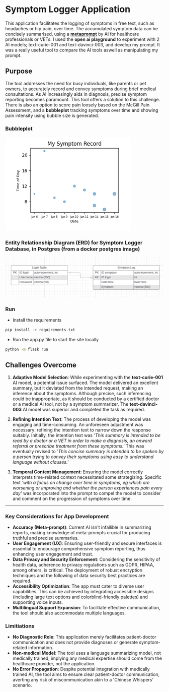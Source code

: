 # Symptom Logger Application

This application facilitates the logging of symptoms in free text, such as headaches or hip pain, over time. The accumulated symptom data can be concisely summarised, using a [**metaprompt**](./application/metaprompt.py) by AI for healthcare professionals or VETs. I used the **open ai playground** to experiment with 2 AI models; text-curie-001 and text-davinci-003, and develop my prompt. It was a really useful tool to compare the AI tools aswell as manipulating my prompt.

## Purpose

The tool addresses the need for busy individuals, like parents or pet owners, to accurately record and convey symptoms during brief medical consultations. As AI increasingly aids in diagnosis, precise symptom reporting becomes paramount. This tool offers a solution to this challenge. There is also an option to score pain loosely based on the McGill Pain Assessment, and a **bubbleplot** tracking symptoms over time and showing pain intensity using bubble size is generated.
### Bubbleplot
![Image - Bubbleplot](./application/static/images/bubbleplot.png)
### Entity Relationship Diagram (ERD) for Symptom Logger Database, in Postgres (from a docker postgres image)
![Image - Postgres Entity Relationship Diagram for Symptom Logger Database](./application/static/images/lucidchart_logger_erd.jpg)

### Run
- Install the requirements
```bash
pip install -r requirements.txt
```
- Run the app.py file to start the site locally
```bash
python -m flask run
```

## Challenges Overcome

1. **Adaptive Model Selection**: While experimenting with the **text-curie-001** AI model, a potential issue surfaced. The model delivered an excellent summary, but it deviated from the intended request, making an inference about the symptoms. Although precise, such inferencing could be inappropriate, as it should be conducted by a certified doctor or a medical AI tool, not by a symptom summarizer. The **text-davinci-003** AI model was superior and completed the task as required.

2. **Refining Intention Text**: The process of developing the model was engaging and time-consuming. An unforeseen adjustment was necessary: refining the intention text to narrow down the response suitably. Initially, the intention text was *'This summary is intended to be read by a doctor or a VET in order to make a diagnosis, an onward referral or prescribe treatment from these symptoms.'* This was eventually revised to *'This concise summary is intended to be spoken by a person trying to convey their symptoms using easy to understand language without clauses.'*

3. **Temporal Context Management**: Ensuring the model correctly interprets time-related context necessitated some strategizing. Specific text *'with a focus on change over time in symptoms, eg which are worsening or improving and whether the person experiences pain every day'* was incorporated into the prompt to compel the model to consider and comment on the progression of symptoms over time.

___
### Key Considerations for App Development
- **Accuracy (Meta-prompt)**: 
    Current AI isn't infallible in summarizing reports, making knowledge of meta-prompts crucial for producing truthful and precise summaries.
- **User Engagement (UX)**: 
    Ensuring user-friendly and secure interfaces is essential to encourage comprehensive symptom reporting, thus enhancing user engagement and trust.
- **Data Privacy and Security Enforcement**: 
    Considering the sensitivity of health data, adherence to privacy regulations such as GDPR, HIPAA, among others, is critical. The deployment of robust encryption techniques and the following of data security best practices are required.
- **Accessibility Optimization**: 
    The app must cater to diverse user capabilities. This can be achieved by integrating accessible designs (including large text options and colorblind-friendly palettes) and supporting voice inputs.
- **Multilingual Support Expansion**: 
    To facilitate effective communication, the tool should also accommodate multiple languages.

### Limitiations
- **No Diagnostic Role**: This application merely facilitates patient-doctor communication and does not provide diagnoses or generate symptom-related information.
- **Non-medical Model**: The tool uses a language summarizing model, not medically trained, implying any medical expertise should come from the healthcare provider, not the application.
- **No Error Propagation**: Despite potential integration with medically trained AI, the tool aims to ensure clear patient-doctor communication, averting any risk of miscommunication akin to a 'Chinese Whispers' scenario.

